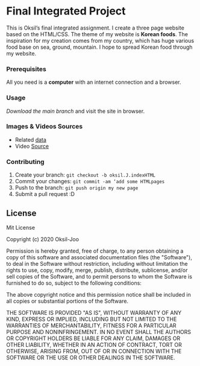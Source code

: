 # Final Integrated Project

This is Oksil’s final integrated assignment. I create a three page website based on the HTML/CSS. The theme of my website is **Korean foods**. The inspiration for my creation comes from my country, which has huge various food base on sea, ground, mountain. I hope to spread Korean food through my website.

### Prerequisites
All you need is a **computer** with an internet connection and a browser.

### Usage
_Download the main branch_ and visit the site in browser.

### Images & Videos Sources
* Related [data](https://www.thespruceeats.com/traditional-and-classic-korean-recipes-4118376)
* Video [Source](https://youtu.be/Jf7Dszr2_Nw)

### Contributing
1. Create your branch: `git checkout -b oksil.J.indexHTML`
2. Commit your changes: `git commit -am ‘add some HTMLpages`
3. Push to the branch: `git push origin my new page`
4. Submit a pull request :D

## License
Mit License

Copyright (c) 2020 Oksil-Joo

Permission is hereby granted, free of charge, to any person obtaining a copy
of this software and associated documentation files (the "Software"), to deal
in the Software without restriction, including without limitation the rights
to use, copy, modify, merge, publish, distribute, sublicense, and/or sell
copies of the Software, and to permit persons to whom the Software is
furnished to do so, subject to the following conditions:

The above copyright notice and this permission notice shall be included in all
copies or substantial portions of the Software.

THE SOFTWARE IS PROVIDED "AS IS", WITHOUT WARRANTY OF ANY KIND, EXPRESS OR
IMPLIED, INCLUDING BUT NOT LIMITED TO THE WARRANTIES OF MERCHANTABILITY,
FITNESS FOR A PARTICULAR PURPOSE AND NONINFRINGEMENT. IN NO EVENT SHALL THE
AUTHORS OR COPYRIGHT HOLDERS BE LIABLE FOR ANY CLAIM, DAMAGES OR OTHER
LIABILITY, WHETHER IN AN ACTION OF CONTRACT, TORT OR OTHERWISE, ARISING FROM,
OUT OF OR IN CONNECTION WITH THE SOFTWARE OR THE USE OR OTHER DEALINGS IN THE
SOFTWARE.